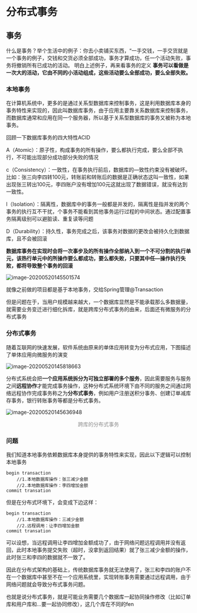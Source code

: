 # 分布式事务

## 事务

什么是事务？举个生活中的例子：你去小卖铺买东西，“一手交钱，一手交货就是一个事务的例子，交钱和交货必须全部成功，事务才算成功，任一个活动失败，事务将撤销所有已成功的活动。
明白上述例子，再来看事务的定义
**事务可以看做是一次大的活动，它由不同的小活动组成，这些活动要么全部成功，要么全部失败。**



### 本地事务

在计算机系统中，更多的是通过关系型数据库来控制事务，这是利用数据库本身的事务特性来实现的，因此叫数据库事务，由于应用主要靠关系数据库来控制事务，而数据库通常和应用在同一个服务器，所以基于关系型数据库的事务又被称为本地事务。

回顾一下数据库事务的四大特性ACID 

A（Atomic）：原子性，构成事务的所有操作，要么都执行完成，要么全部不执行，不可能出现部分成功部分失败的情况

c（Consistency）：一致性，在事务执行前后，数据库的—致性约束没有被破坏。比如：张三向李四转100元，转账前和转账后的数据是正确状态这叫一致性，如果出现张三转出100元，李四账户没有增加100元这就出现了数据错误，就没有达到一致性。

l（Isolation）：隔离性，数据库中的事务一般都是并发的，隔离性是指并发的两个事务的执行互不干扰，个事务不能看到其他事务运行过程的中间状态。通过配置事务隔离级别可以避脏读、重复读等问题

D（Durability）：持久性，事务完成之后，该事务对数据的更改会被持久化到数据库，且不会被回滚

**数据库事务在实现时会将一次事步及的所有操作全部纳入到一个不可分割的执行单元，该热行单元中的所操作要么都成功，要么都失败，只要其中任—操作执行失败，都将导致整个事务的回滚**

![image-20200520145501574](https://gitee.com/zero049/MyNoteImages/raw/master/image-20200520145501574.png)

就像之前做的项目都是基于本地事务，交给Spring管理@Transaction

但是问题在于，当用户规模越来越大，一个数据库显然是不能承载那么多数据量，就需要业务变迁进行细化拆库，就是跨库分布式事务的由来，后面还有微服务的分布式事务



### 分布式事务

随着互联网的快速发展，软件系统由原来的单体应用转变为分布式应用，下图描述了单体应用向微服务的演变

![image-20200520145818663](https://gitee.com/zero049/MyNoteImages/raw/master/image-20200520145818663.png)

分布式系统会把**一个应用系统拆分为可独立部署的多个服务**，因此需要服务与服务之间**远程协作**才能完成事务操作，这种分布式系统环境下由不同的服务之间通过网络远程协作完成事务称之为**分布式事务**，例如用户注册送积分事务、创建订单减库存事务，银行转账事务等都是分布式事务。



![image-20200520145636948](https://gitee.com/zero049/MyNoteImages/raw/master/image-20200520145636948.png)

<div style="text-align:center;color: #8c8c8c">跨库的分布式事务</div>



### 问题

我们知道本地事务依赖数据库本身提供的事务特性来实现，因此以下逻辑可以控制本地事务

```
begin transaction
	//1.本地数据库操作：张三减少金额
	//2.本地数据库操作：李四增加金额
commit transation
```

但是在分布式环境下，会变成下边这样：

```
begin transaction
	//1.本地数据库操作：三减少金额
	//2.远程调用：让李四增加金额
commit transation
```

可以设想，当远程调用让李四增加金额成功了，由于网络问题远程调用并没有返回，此时本地事务提交失败（超时，没拿到返回结果）就了张三减少金额的操作，此时张三和李四的数据就不一致了。

因此在分布式架构的基础上，传统数据库事务就无法使用了，张三和李四的账户不在一个数据库中甚至不在一个应用系统里，实现转账事务需要通过远程调用，由于网络问题就会导致分布式事务问题。

也就是说分布式事务，就是可能业务需要几个数据库一起协同操作修改（比如订单库和用户库和...要一起协同修改），这几个库在不同的fen

